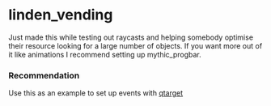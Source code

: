 # linden_vending

Just made this while testing out raycasts and helping somebody optimise their resource looking for a large number of objects. If you want more out of it like animations I recommend setting up mythic_progbar.

### Recommendation
Use this as an example to set up events with [qtarget](https://github.com/QuantusRP/qtarget)
